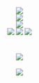 <!--状态展示：-->
<div align="center">
  <img align="center"  src="https://github-readme-stats.vercel.app/api?username=weng-xiu&show_icons=true&theme=radical"/> 
</div>

<div align="center"> 
  <img src="https://github-readme-stats.vercel.app/api/top-langs/?username=weng-xiu&hide_title=true&hide_border=true&layout=compact&langs_count=6&text_color=000&icon_color=fff&bg_color=0,52fa5a,4dfcff,c64dff&theme=graywhite" /> 
</div>

<!--语言使用统计：-->
<div align="center">
  <img align="center"  src="https://github-readme-stats.vercel.app/api/top-langs/?username=weng-xiu&theme=radical&layout=compact"  /> 
</div>

<!--Shields（GitHub 徽章）-->
<div align="center">
<span > 
  <img src="https://img.shields.io/badge/-HTML5-E34F26?style=flat-square&logo=html5&logoColor=white" /> 
  <img src="https://img.shields.io/badge/-CSS3-1572B6?style=flat-square&logo=css3" /> 
  <img src="https://img.shields.io/badge/-JavaScript-oringe?style=flat-square&logo=javascript" /> 
</span>
</div>

<!--打字特效-->
<h1 align="center"> 
  <a href="https://www.yuque.com/u2304658432"> <img src="https://readme-typing-svg.herokuapp.com/?lines=欢迎来到花满锤的家园！！！&center=true&size=27"> 
  </a> </h1>

<!--GitHub streak（GitHub 连续打卡）-->
<div align="center"> <img src="https://github-readme-streak-stats.herokuapp.com/?user=weng-xiu" /> </div>
